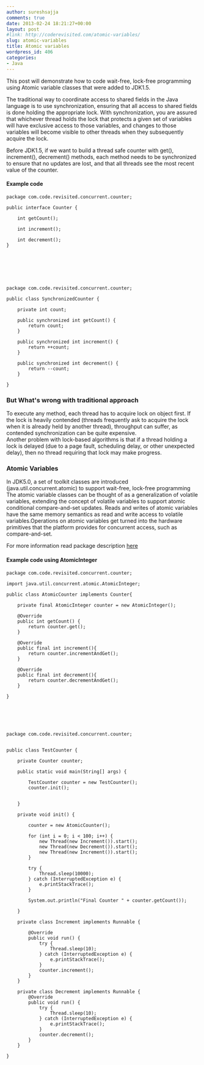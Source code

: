 ```yaml
---
author: sureshsajja
comments: true
date: 2013-02-24 18:21:27+00:00
layout: post
#link: http://coderevisited.com/atomic-variables/
slug: atomic-variables
title: Atomic variables
wordpress_id: 406
categories:
- Java
---
```


This post will demonstrate how to code wait-free, lock-free programming using Atomic variable classes that were added to JDK1.5.

The traditional way to coordinate access to shared fields in the Java language is to use synchronization, ensuring that all access to shared fields is done holding the appropriate lock. With synchronization, you are assured that whichever thread holds the lock that protects a given set of variables will have exclusive access to those variables, and changes to those variables will become visible to other threads when they subsequently acquire the lock.

Before JDK1.5, if we want to build a thread safe counter with get(), increment(), decrement() methods, each method needs to be synchronized to ensure that no updates are lost, and that all threads see the most recent value of the counter.



#### Example code 


 

    
    package com.code.revisited.concurrent.counter;
    
    public interface Counter {
    
    	int getCount();
    	
    	int increment();
    	
    	int decrement();
    }
    



 

    
    package com.code.revisited.concurrent.counter;
    
    public class SynchronizedCounter {
    
    	private int count;
    
    	public synchronized int getCount() {
    		return count;
    	}
    
    	public synchronized int increment() {
    		return ++count;
    	}
    
    	public synchronized int decrement() {
    		return --count;
    	}
    
    }
    





### But What's wrong with traditional approach


To execute any method, each thread has to acquire lock on object first. If the lock is heavily contended (threads frequently ask to acquire the lock when it is already held by another thread), throughput can suffer, as contended synchronization can be quite expensive.  
Another problem with lock-based algorithms is that if a thread holding a lock is delayed (due to a page fault, scheduling delay, or other unexpected delay), then no thread requiring that lock may make progress. 



### Atomic Variables


In JDK5.0, a set of toolkit classes are introduced (java.util.concurrent.atomic) to support wait-free, lock-free programming
The atomic variable classes can be thought of as a generalization of volatile variables, extending the concept of volatile variables to support atomic conditional compare-and-set updates. Reads and writes of atomic variables have the same memory semantics as read and write access to volatile variables.Operations on atomic variables get turned into the hardware primitives that the platform provides for concurrent access, such as compare-and-set.

For more information read package description [here](http://docs.oracle.com/javase/7/docs/api/java/util/concurrent/atomic/package-summary.html#package_description)



#### Example code using AtomicInteger


 

    
    package com.code.revisited.concurrent.counter;
    
    import java.util.concurrent.atomic.AtomicInteger;
    
    public class AtomicCounter implements Counter{
    
    	private final AtomicInteger counter = new AtomicInteger();
    
    	@Override
    	public int getCount() {
    		return counter.get();
    	}
    	
    	@Override
    	public final int increment(){
    		return counter.incrementAndGet();
    	}
    	
    	@Override
    	public final int decrement(){
    		return counter.decrementAndGet();
    	}
    
    }



 

    
    package com.code.revisited.concurrent.counter;
    
    
    public class TestCounter {
    	
    	private Counter counter;
    
    	public static void main(String[] args) {
    
    		TestCounter counter = new TestCounter();
    		counter.init();
    		
    		
    	}
    
    	private void init() {
    		
    		counter = new AtomicCounter();
    		
    		for (int i = 0; i < 100; i++) {
    			new Thread(new Increment()).start();
    			new Thread(new Decrement()).start();
    			new Thread(new Increment()).start();
    		}
    		
    		try {
    			Thread.sleep(10000);
    		} catch (InterruptedException e) {
    			e.printStackTrace();
    		}
    
    		System.out.println("Final Counter " + counter.getCount());
    
    	}
    
    	private class Increment implements Runnable {
    
    		@Override
    		public void run() {
    			try {
    				Thread.sleep(10);
    			} catch (InterruptedException e) {
    				e.printStackTrace();
    			}
    			counter.increment();
    		}
    	}
    
    	private class Decrement implements Runnable {
    		@Override
    		public void run() {
    			try {
    				Thread.sleep(10);
    			} catch (InterruptedException e) {
    				e.printStackTrace();
    			}
    			counter.decrement();
    		}
    	}
    
    }
    



